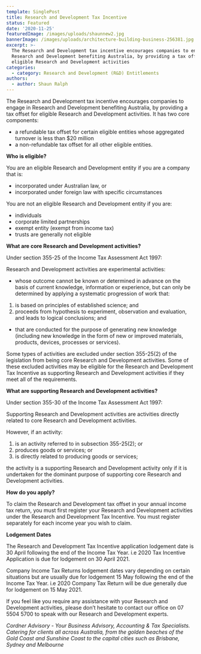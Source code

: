 ```yaml
---
template: SinglePost
title: Research and Development Tax Incentive
status: Featured
date: '2020-11-25'
featuredImage: /images/uploads/shaunnew2.jpg
bannerImage: /images/uploads/architecture-building-business-256381.jpg
excerpt: >-
  The Research and Development tax incentive encourages companies to engage in
  Research and Development benefiting Australia, by providing a tax offset for
  eligible Research and Development activities
categories:
  - category: Research and Development (R&D) Entitlements
authors:
  - author: Shaun Ralph
---
```

The Research and Development tax incentive encourages companies to engage in Research and Development benefiting Australia, by providing a tax offset for eligible Research and Development activities. It has two core components:

* a refundable tax offset for certain eligible entities whose aggregated turnover is less than $20 million
* a non-refundable tax offset for all other eligible entities.

**Who is eligible?**

You are an eligible Research and Development entity if you are a company that is:

* incorporated under Australian law, or
* incorporated under foreign law with specific circumstances

You are not an eligible Research and Development entity if you are:

* individuals
* corporate limited partnerships
* exempt entity (exempt from income tax)
* trusts are generally not eligible

**What are core Research and Development activities?**

Under section 355-25 of the Income Tax Assessment Act 1997:

Research and Development activities are experimental activities:

* whose outcome cannot be known or determined in advance on the basis of current knowledge, information or experience, but can only be determined by applying a systematic progression of work that:

1. is based on principles of established science; and
2. proceeds from hypothesis to experiment, observation and evaluation, and leads to logical conclusions; and

* that are conducted for the purpose of generating new knowledge (including new knowledge in the form of new or improved materials, products, devices, processes or services).

Some types of activities are excluded under section 355-25(2) of the legislation from being core Research and Development activities. Some of these excluded activities may be eligible for the Research and Development Tax Incentive as supporting Research and Development activities if they meet all of the requirements.

**What are supporting Research and Development activities?**

Under section 355-30 of the Income Tax Assessment Act 1997:

Supporting Research and Development activities are activities directly related to core Research and Development activities.

However, if an activity:

1. is an activity referred to in subsection 355-25(2); or
2. produces goods or services; or
3. is directly related to producing goods or services;

the activity is a supporting Research and Development activity only if it is undertaken for the dominant purpose of supporting core Research and Development activities.

**How do you apply?**

To claim the Research and Development tax offset in your annual income tax return, you must first register your Research and Development activities under the Research and Development Tax Incentive. You must register separately for each income year you wish to claim. 

**Lodgement Dates**

The Research and Development Tax Incentive application lodgement date is 30 April following the end of the Income Tax Year. i.e 2020 Tax Incentive Application is due for lodgement on 30 April 2021.

Company Income Tax Returns lodgement dates vary depending on certain situations but are usually due for lodgement 15 May following the end of the Income Tax Year. i.e 2020 Company Tax Return will be due generally due for lodgement on 15 May 2021.

If you feel like you require any assistance with your Research and Development activities, please don’t hesitate to contact our office on 07 5504 5700 to speak with our Research and Development experts.

_Cordner Advisory - Your Business Advisory, Accounting & Tax Specialists. Catering for clients all across Australia, from the golden beaches of the Gold Coast and Sunshine Coast to the capital cities such as Brisbane, Sydney and Melbourne_
